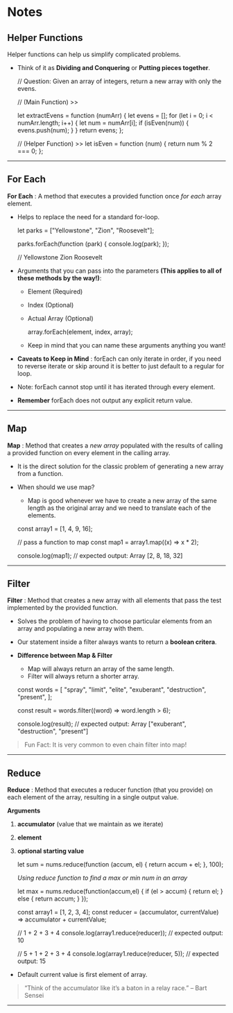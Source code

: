 **Notes**
=========

**Helper Functions**
--------------------

Helper functions can help us simplify complicated problems.

-   Think of it as **Dividing and Conquering** or **Putting pieces together**.

    // Question: Given an array of integers, return a new array with only the evens.

    // (Main Function) >>

    let extractEvens = function (numArr) {
      let evens = [];
      for (let i = 0; i < numArr.length; i++) {
        let num = numArr[i];
        if (isEven(num)) {
          evens.push(num);
        }
      }
      return evens;
    };

    // (Helper Function) >>
    let isEven = function (num) {
      return num % 2 === 0;
    };

------------------------------------------------------------------------

**For Each**
------------

**For Each** : A method that executes a provided function once *for each* array element.

-   Helps to replace the need for a standard for-loop.

    let parks = ["Yellowstone", "Zion", "Roosevelt"];

    parks.forEach(function (park) {
      console.log(park);
    });

    // Yellowstone Zion Roosevelt

-   Arguments that you can pass into the parameters **(This applies to all of these methods by the way!)**:

    -   Element (Required)
    -   Index (Optional)
    -   Actual Array (Optional)

        array.forEach(element, index, array);

    -   Keep in mind that you can name these arguments anything you want!

-   **Caveats to Keep in Mind** : forEach can only iterate in order, if you need to reverse iterate or skip around it is better to just default to a regular for loop.
-   Note: forEach cannot stop until it has iterated through every element.
-   **Remember** forEach does not output any explicit return value.

------------------------------------------------------------------------

**Map**
-------

**Map** : Method that creates a *new array* populated with the results of calling a provided function on every element in the calling array.

-   It is the direct solution for the classic problem of generating a new array from a function.
-   When should we use map?
    -   Map is good whenever we have to create a new array of the same length as the original array and we need to translate each of the elements.

    const array1 = [1, 4, 9, 16];

    // pass a function to map
    const map1 = array1.map((x) => x * 2);

    console.log(map1);
    // expected output: Array [2, 8, 18, 32]

------------------------------------------------------------------------

**Filter**
----------

**Filter** : Method that creates a new array with all elements that pass the test implemented by the provided function.

-   Solves the problem of having to choose particular elements from an array and populating a new array with them.

-   Our statement inside a filter always wants to return a **boolean critera**.

-   **Difference between Map & Filter**
    -   Map will always return an array of the same length.
    -   Filter will always return a shorter array.

    const words = [
      "spray",
      "limit",
      "elite",
      "exuberant",
      "destruction",
      "present",
    ];

    const result = words.filter((word) => word.length > 6);

    console.log(result);
    // expected output: Array ["exuberant", "destruction", "present"]

> Fun Fact: It is very common to even chain filter into map!

------------------------------------------------------------------------

**Reduce**
----------

**Reduce** : Method that executes a reducer function (that you provide) on each element of the array, resulting in a single output value.

**Arguments**

1.  **accumulator** (value that we maintain as we iterate)
2.  **element**
3.  **optional starting value**

    let sum = nums.reduce(function (accum, el) {
      return accum + el;
    }, 100);

    *Using reduce function to find a max or min num in an array*

    let max = nums.reduce(function(accum,el) {
        if (el > accum) {
            return el;
        } else {
            return accum;
        }
    });

    const array1 = [1, 2, 3, 4];
    const reducer = (accumulator, currentValue) => accumulator + currentValue;

    // 1 + 2 + 3 + 4
    console.log(array1.reduce(reducer));
    // expected output: 10

    // 5 + 1 + 2 + 3 + 4
    console.log(array1.reduce(reducer, 5));
    // expected output: 15

-   Default current value is first element of array.

> “Think of the accumulator like it’s a baton in a relay race.” – Bart Sensei

------------------------------------------------------------------------
